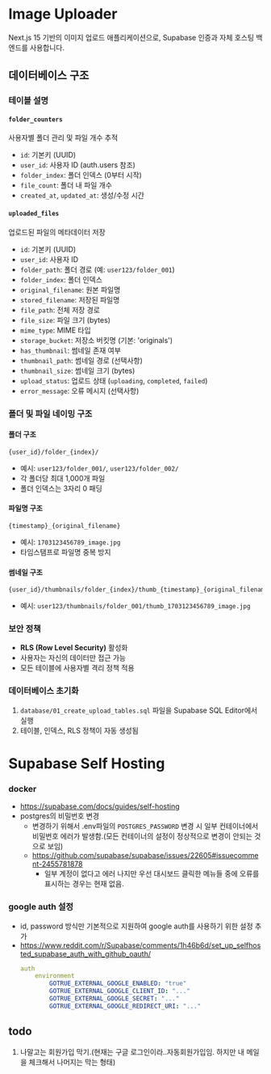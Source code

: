 # Image Uploader

Next.js 15 기반의 이미지 업로드 애플리케이션으로, Supabase 인증과 자체 호스팅 백엔드를 사용합니다.

## 데이터베이스 구조

### 테이블 설명

#### `folder_counters`
사용자별 폴더 관리 및 파일 개수 추적
- `id`: 기본키 (UUID)
- `user_id`: 사용자 ID (auth.users 참조)
- `folder_index`: 폴더 인덱스 (0부터 시작)
- `file_count`: 폴더 내 파일 개수
- `created_at`, `updated_at`: 생성/수정 시간

#### `uploaded_files`
업로드된 파일의 메타데이터 저장
- `id`: 기본키 (UUID)
- `user_id`: 사용자 ID
- `folder_path`: 폴더 경로 (예: `user123/folder_001`)
- `folder_index`: 폴더 인덱스
- `original_filename`: 원본 파일명
- `stored_filename`: 저장된 파일명
- `file_path`: 전체 저장 경로
- `file_size`: 파일 크기 (bytes)
- `mime_type`: MIME 타입
- `storage_bucket`: 저장소 버킷명 (기본: 'originals')
- `has_thumbnail`: 썸네일 존재 여부
- `thumbnail_path`: 썸네일 경로 (선택사항)
- `thumbnail_size`: 썸네일 크기 (bytes)
- `upload_status`: 업로드 상태 (`uploading`, `completed`, `failed`)
- `error_message`: 오류 메시지 (선택사항)

### 폴더 및 파일 네이밍 구조

#### 폴더 구조
```
{user_id}/folder_{index}/
```
- 예시: `user123/folder_001/`, `user123/folder_002/`
- 각 폴더당 최대 1,000개 파일
- 폴더 인덱스는 3자리 0 패딩

#### 파일명 구조
```
{timestamp}_{original_filename}
```
- 예시: `1703123456789_image.jpg`
- 타임스탬프로 파일명 중복 방지

#### 썸네일 구조
```
{user_id}/thumbnails/folder_{index}/thumb_{timestamp}_{original_filename}
```
- 예시: `user123/thumbnails/folder_001/thumb_1703123456789_image.jpg`

### 보안 정책
- **RLS (Row Level Security)** 활성화
- 사용자는 자신의 데이터만 접근 가능
- 모든 테이블에 사용자별 격리 정책 적용

### 데이터베이스 초기화
1. `database/01_create_upload_tables.sql` 파일을 Supabase SQL Editor에서 실행
2. 테이블, 인덱스, RLS 정책이 자동 생성됨

# Supabase Self Hosting
### docker
- https://supabase.com/docs/guides/self-hosting
- postgres의 비밀번호 변경
  - 변경하기 위해서 .env파일의 `POSTGRES_PASSWORD` 변경 시 일부 컨테이너에서 비밀번호 에러가 발생함.(모든 컨테이너의 설정이 정상적으로 변경이 안되는 것으로 보임)
  - https://github.com/supabase/supabase/issues/22605#issuecomment-2455781878
    - 일부 계정이 없다고 에러 나지만 우선 대시보드 클릭한 메뉴들 중에 오류를 표시하는 경우는 현재 없음.

### google auth 설정
- id, password 방식만 기본적으로 지원하여 google auth를 사용하기 위한 설정 추가
- https://www.reddit.com/r/Supabase/comments/1h46b6d/set_up_selfhosted_supabase_auth_with_github_oauth/
    ```yml
    auth
        environment
            GOTRUE_EXTERNAL_GOOGLE_ENABLED: "true"
            GOTRUE_EXTERNAL_GOOGLE_CLIENT_ID: "..."
            GOTRUE_EXTERNAL_GOOGLE_SECRET: "..."
            GOTRUE_EXTERNAL_GOOGLE_REDIRECT_URI: "..."
    ```



## todo
1. 나말고는 회원가입 막기.(현재는 구글 로그인이라..자동회원가입임. 하지만 내 메일을 체크해서 나머지는 막는 형태)